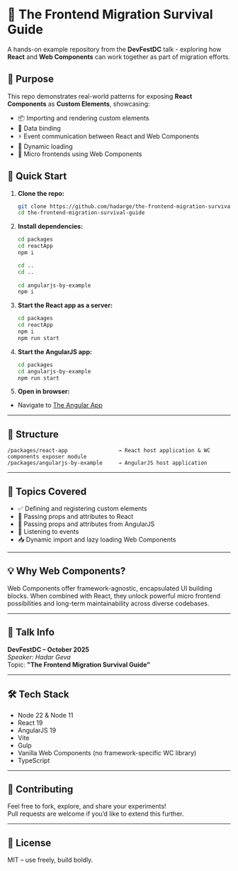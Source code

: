 # 🧪 The Frontend Migration Survival Guide

A hands-on example repository from the **DevFestDC** talk - exploring how **React** and **Web Components** can work together as part of migration efforts. 

## 🎯 Purpose

This repo demonstrates real-world patterns for exposing  **React Components** as **Custom Elements**, showcasing:

- 📦 Importing and rendering custom elements
- 🔁 Data binding
- ⚡  Event communication between React and Web Components
- 🔄 Dynamic loading
- 🧩 Micro frontends using Web Components

## 🚀 Quick Start

1. **Clone the repo:**
   ```bash
   git clone https://github.com/hadarge/the-frontend-migration-survival-guide.git
   cd the-frontend-migration-survival-guide
   ```

2. **Install dependencies:**
   ```bash
   cd packages
   cd reactApp
   npm i
   
   cd ..
   cd ..
  
   cd angularjs-by-example
   npm i
   ```

3. **Start the React app as a server:**
   ```bash
   cd packages
   cd reactApp
   npm i
   npm run start 
   ```

4. **Start the AngularJS app:**
   ```bash
   cd packages
   cd angularjs-by-example
   npm run start
   ```

5. **Open in browser:**
- Navigate to [The Angular App](http://localhost:8282)
---

## 📁 Structure

```
/packages/react-app                → React host application & WC components exposer module
/packages/angularjs-by-example     → AngularJS host application
```

---

## 🧠 Topics Covered

- ✅ Defining and registering custom elements
- 🔗 Passing props and attributes to React
- 🔗 Passing props and attributes from AngularJS
- 📡 Listening to events
- 📥 Dynamic import and lazy loading Web Components

---

## 💡 Why Web Components?

Web Components offer framework-agnostic, encapsulated UI building blocks.
When combined with React, they unlock powerful micro frontend possibilities and long-term maintainability across diverse codebases.

---

## 🎤 Talk Info

**DevFestDC – October 2025**  
_Speaker: Hadar Geva_  
Topic: **"The Frontend Migration Survival Guide"**

---

## 🛠️ Tech Stack

- Node 22 & Node 11
- React 19
- AngularJS 19
- Vite
- Gulp
- Vanilla Web Components (no framework-specific WC library)
- TypeScript

---

## 🤝 Contributing

Feel free to fork, explore, and share your experiments!  
Pull requests are welcome if you’d like to extend this further.

---

## 📄 License

MIT – use freely, build boldly.